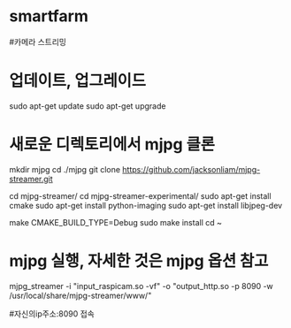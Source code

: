 # smartfarm

#카메라 스트리밍
# 업데이트, 업그레이드
sudo apt-get update
sudo apt-get upgrade

# 새로운 디렉토리에서 mjpg 클론
mkdir mjpg
cd ./mjpg
git clone https://github.com/jacksonliam/mjpg-streamer.git

cd mjpg-streamer/
cd mjpg-streamer-experimental/
sudo apt-get install cmake
sudo apt-get install python-imaging
sudo apt-get install libjpeg-dev

make CMAKE_BUILD_TYPE=Debug
sudo make install
cd ~

# mjpg 실행, 자세한 것은 mjpg 옵션 참고
mjpg_streamer -i "input_raspicam.so -vf" -o "output_http.so -p 8090 -w /usr/local/share/mjpg-streamer/www/"

#자신의ip주소:8090 접속 

